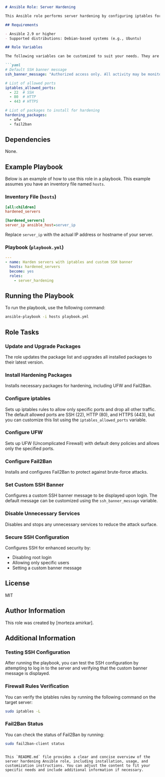 
```markdown
# Ansible Role: Server Hardening

This Ansible role performs server hardening by configuring iptables for enhanced security and setting a custom SSH banner. The role includes tasks to secure the server by configuring firewall rules, disabling unnecessary services, and setting up a secure SSH configuration.

## Requirements

- Ansible 2.9 or higher
- Supported distributions: Debian-based systems (e.g., Ubuntu)

## Role Variables

The following variables can be customized to suit your needs. They are located in `defaults/main.yml`:

```yaml
# Default SSH banner message
ssh_banner_message: "Authorized access only. All activity may be monitored and reported."

# List of allowed ports
iptables_allowed_ports:
  - 22  # SSH
  - 80  # HTTP
  - 443 # HTTPS

# List of packages to install for hardening
hardening_packages:
  - ufw
  - fail2ban
```

## Dependencies

None.

## Example Playbook

Below is an example of how to use this role in a playbook. This example assumes you have an inventory file named `hosts`.

### Inventory File (`hosts`)

```ini
[all:children]
hardened_servers

[hardened_servers]
server_ip ansible_host=server_ip
```

Replace `server_ip` with the actual IP address or hostname of your server.

### Playbook (`playbook.yml`)

```yaml
---
- name: Harden servers with iptables and custom SSH banner
  hosts: hardened_servers
  become: yes
  roles:
    - server_hardening
```

## Running the Playbook

To run the playbook, use the following command:

```bash
ansible-playbook -i hosts playbook.yml
```

## Role Tasks

### Update and Upgrade Packages

The role updates the package list and upgrades all installed packages to their latest version.

### Install Hardening Packages

Installs necessary packages for hardening, including UFW and Fail2Ban.

### Configure iptables

Sets up iptables rules to allow only specific ports and drop all other traffic. The default allowed ports are SSH (22), HTTP (80), and HTTPS (443), but you can customize this list using the `iptables_allowed_ports` variable.

### Configure UFW

Sets up UFW (Uncomplicated Firewall) with default deny policies and allows only the specified ports.

### Configure Fail2Ban

Installs and configures Fail2Ban to protect against brute-force attacks.

### Set Custom SSH Banner

Configures a custom SSH banner message to be displayed upon login. The default message can be customized using the `ssh_banner_message` variable.

### Disable Unnecessary Services

Disables and stops any unnecessary services to reduce the attack surface.

### Secure SSH Configuration

Configures SSH for enhanced security by:
- Disabling root login
- Allowing only specific users
- Setting a custom banner message

## License

MIT

## Author Information

This role was created by [morteza amirkar].

## Additional Information

### Testing SSH Configuration

After running the playbook, you can test the SSH configuration by attempting to log in to the server and verifying that the custom banner message is displayed.

### Firewall Rules Verification

You can verify the iptables rules by running the following command on the target server:

```bash
sudo iptables -L
```

### Fail2Ban Status

You can check the status of Fail2Ban by running:

```bash
sudo fail2ban-client status
```

```

This `README.md` file provides a clear and concise overview of the server hardening Ansible role, including installation, usage, and customization instructions. You can adjust the content to fit your specific needs and include additional information if necessary.